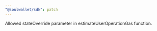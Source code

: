 ```yaml
---
"@soulwallet/sdk": patch
---
```


Allowed stateOverride parameter in estimateUserOperationGas function.
